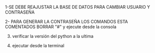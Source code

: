 1-SE DEBE REAJUSTAR LA BASE DE DATOS PARA CAMBIAR USUARIO Y CONTRASEÑA

2- PARA GENERAR LA CONTRASEÑA LOS COMANDOS ESTA COMENTADOS BORRAR "#" y ejecute desde la consola 

3. verificar la versión del python a la ultima 

4. ejecutar desde la terminal